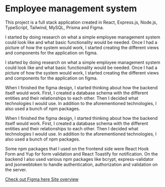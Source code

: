 # Employee management system

<p>This project is a full stack application created in React, Express.js, Node.js, TypeScript, Tailwind, MySQL, Prisma and Figma.</p>

I started by doing research on what a simple employee management system could look like and what basic functionality would be needed. Once I had a picture of how the system would work, I started creating the different views and components for the application on figma. 

I started by doing research on what a simple employee management system could look like and what basic functionality would be needed. Once I had a picture of how the system would work, I started creating the different views and components for the application on figma.

When I finished the figma design, I started thinking about how the backend itself would work. First, I created a database schema with the different entities and their relationships to each other. Then I decided what technologies I would use. In addition to the aforementioned technologies, I also used a bunch of npm packages.

When I finished the figma design, I started thinking about how the backend itself would work. First, I created a database schema with the different entities and their relationships to each other. Then I decided what technologies I would use. In addition to the aforementioned technologies, I also used a bunch of npm packages.

Some npm packages that I used on the frontend side were React Hook Form and Yup for form validation and React Toastify for notification. On the backend I also used various npm packages like bcrypt, express-validator and jsonwebtoken to handle authentication, authorization and validation on the server.

<a href="https://www.figma.com/file/nCApMsvQzBwVZZkt1CA9dQ/Employee-management-system?type=design&node-id=0%3A1&mode=design&t=6q8p1G0Cme9mvMAp-1" target="_blank" rel="noreferrer">Check out Figma here </a>
<a href="https://www.youtube.com/watch?v=-Y0XxFhMRpA" target="_blank" rel="noreferrer">Site overview </a>

